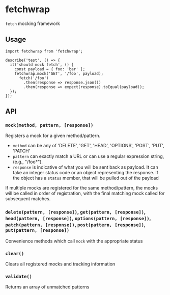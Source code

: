 # fetchwrap

`fetch` mocking framework

## Usage

```
import fetchwrap from 'fetchwrap';

describe('test', () => {
  it('should mock fetch', () {
    const payload = { foo: 'bar' };
    fetchwrap.mock('GET', '/foo', payload);
      fetch('/foo')
        .then(response => response.json())
        .then(response => expect(response).toEqual(payload));
  });
});
```

## API

### `mock(method, pattern, [response])`

Registers a mock for a given method/pattern. 

- `method` can be any of 'DELETE', 'GET', 'HEAD', 'OPTIONS', 'POST', 'PUT', 'PATCH' 
- `pattern` can exactly match a URL or can use a regular expression string, (e.g., "/foo*"). 
- `response` is indicative of what you will be sent back as payload. It can take an integer status code or an object representing the response. If the object has a `status` member, that will be pulled out of the payload

If multiple mocks are registered for the same method/pattern, the mocks will be called in order of registration, with the final matching mock called for subsequent matches.

### `delete(pattern, [response])`, `get(pattern, [response])`, `head(pattern, [response])`, `options(pattern, [response])`, `patch(pattern, [response])`, `post(pattern, [response])`, `put(pattern, [response])`

Convenience methods which call `mock` with the appropriate status

### `clear()`

Clears all registered mocks and tracking information

### `validate()`

Returns an array of unmatched patterns

